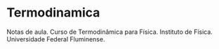 # Termodinamica
Notas de aula. Curso de Termodinâmica para Física. Instituto de Física. Universidade Federal Fluminense.
